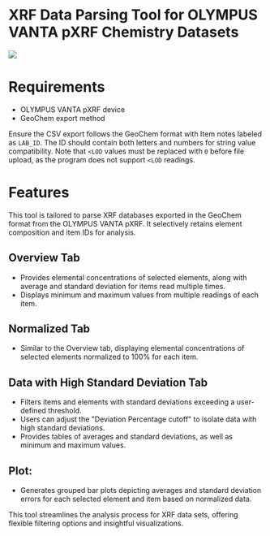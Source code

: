 # XRF Data Parsing Tool for OLYMPUS VANTA pXRF Chemistry Datasets

![](https://www.portaspecs.com/wp-content/uploads/2019/05/sized_m-series_2_1024x1024.jpg)

# Requirements

-   OLYMPUS VANTA pXRF device
-   GeoChem export method

Ensure the CSV export follows the GeoChem format with Item notes labeled as `LAB_ID`. The ID should contain both letters and numbers for string value compatibility. Note that `<LOD` values must be replaced with `0` before file upload, as the program does not support `<LOD` readings.

# Features

This tool is tailored to parse XRF databases exported in the GeoChem format from the OLYMPUS VANTA pXRF. It selectively retains element composition and item IDs for analysis.

## Overview Tab

-   Provides elemental concentrations of selected elements, along with average and standard deviation for items read multiple times.
-   Displays minimum and maximum values from multiple readings of each item.

## Normalized Tab

-   Similar to the Overview tab, displaying elemental concentrations of selected elements normalized to 100% for each item.

## Data with High Standard Deviation Tab

-   Filters items and elements with standard deviations exceeding a user-defined threshold.
-   Users can adjust the "Deviation Percentage cutoff" to isolate data with high standard deviations.
-   Provides tables of averages and standard deviations, as well as minimum and maximum values.

## Plot:

-   Generates grouped bar plots depicting averages and standard deviation errors for each selected element and item based on normalized data.

This tool streamlines the analysis process for XRF data sets, offering flexible filtering options and insightful visualizations.

